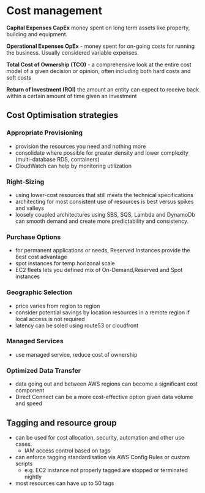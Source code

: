# Cost management

__Capital Expenses CapEx__ money spent on long term assets like property, building and equipment.

__Operational Expenses OpEx__ - money spent for on-going costs for running the business. Usually considered variable expenses.

__Total Cost of Ownership (TCO)__ - a comprehensive look at the entire cost model of a given decision or opinion, often including both hard costs and soft costs

__Return of Investment (ROI)__ the amount an entity can expect to receive back within a certain amount of time given an investment

## Cost Optimisation strategies
### Appropriate Provisioning
- provision the resources you need and nothing more
- consolidate where possible for greater density and lower complexity (multi-database RDS, containers)
- CloudWatch can help by monitoring utilization

### Right-Sizing
- using lower-cost resources that still meets the technical specifications
- architecting for most consistent use of resources is best versus spikes and valleys
- loosely coupled architectures using SBS, SQS, Lambda and DynamoDb can smooth demand and create more predictability and consistency. 

### Purchase Options
 - for permanent applications or needs, Reserved Instances provide the best cost advantage
 - spot instances for temp horizonal scale
 - EC2 fleets lets you defined mix of On-Demand,Reserved and Spot instances

### Geographic Selection
- price varies from region to region
- consider potential savings by location resources in a remote region if local access is not required
- latency can be soled using route53 or cloudfront

### Managed Services
- use managed service, reduce cost of ownership

### Optimized Data Transfer
- data going out and between AWS regions can become a significant cost component
- Direct Connect can be a more cost-effective option given data volume and speed

## Tagging and resource group
- can be used for cost allocation, security, automation and other use cases.
    - IAM access control based on tags
- can enforce tagging standardisation via AWS Config Rules or custom scripts    
    - e.g. EC2 instance not properly tagged are stopped or terminated nightly
- most resources can have up to 50 tags